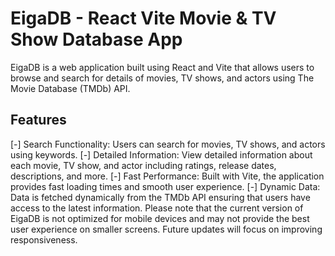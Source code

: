 


# EigaDB - React Vite Movie & TV Show Database App
EigaDB is a web application built using React and Vite that allows users to browse and search for details of movies, TV shows, and actors using The Movie Database (TMDb) API.


## Features
[-] Search Functionality: Users can search for movies, TV shows, and actors using keywords.
[-] Detailed Information: View detailed information about each movie, TV show, and actor including ratings, release dates, descriptions, and more.
[-] Fast Performance: Built with Vite, the application provides fast loading times and smooth user experience.
[-] Dynamic Data: Data is fetched dynamically from the TMDb API ensuring that users have access to the latest information.
Please note that the current version of EigaDB is not optimized for mobile devices and may not provide the best user experience on smaller screens. Future updates will focus on improving responsiveness.

